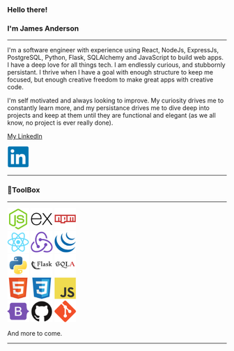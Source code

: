 ### Hello there!

### I'm James Anderson

---

I'm a software engineer with experience using React, NodeJs, ExpressJs, PostgreSQL, Python, Flask, SQLAlchemy and JavaScript to build web apps. I have a deep love for all things tech. I am endlessly curious, and stubbornly persistant. I thrive when I have a goal with enough structure to keep me focused, but enough creative freedom to make great apps with creative code.

I'm self motivated and always looking to improve. My curiosity drives me to constantly learn more, and my persistance drives me to dive deep into projects and keep at them until they are functional and elegant (as we all know, no project is ever really done).

[My LinkedIn](https://www.linkedin.com/in/james-andrew-anderson/)

<a href="https://www.linkedin.com/in/james-andrew-anderson/"><img src="https://raw.githubusercontent.com/devicons/devicon/7a4ca8aa871d6dca81691e018d31eed89cb70a76/icons/linkedin/linkedin-original.svg" alt="James Andrew Anderson LinkedIn" width="50px"></img></a>

---

### 🧰ToolBox

---

<img alt="NodeJS" src="https://raw.githubusercontent.com/devicons/devicon/7a4ca8aa871d6dca81691e018d31eed89cb70a76/icons/nodejs/nodejs-original.svg" width="50px"></img>
<img alt="ExpressJs" src="https://raw.githubusercontent.com/devicons/devicon/7a4ca8aa871d6dca81691e018d31eed89cb70a76/icons/express/express-original.svg" width="50px"></img>
<img alt="NPM" src="https://raw.githubusercontent.com/devicons/devicon/7a4ca8aa871d6dca81691e018d31eed89cb70a76/icons/npm/npm-original-wordmark.svg" width="50px"></img>
<br />
<img alt="React" src="https://raw.githubusercontent.com/devicons/devicon/7a4ca8aa871d6dca81691e018d31eed89cb70a76/icons/react/react-original.svg" width="50px"></img>
<img alt="Redux" src="https://raw.githubusercontent.com/devicons/devicon/7a4ca8aa871d6dca81691e018d31eed89cb70a76/icons/redux/redux-original.svg" width="50px"></img>
<img alt="jQuery" src="https://raw.githubusercontent.com/devicons/devicon/7a4ca8aa871d6dca81691e018d31eed89cb70a76/icons/jquery/jquery-original.svg" width="50px"></img>
<br />
<img alt="Python" src="https://raw.githubusercontent.com/devicons/devicon/7a4ca8aa871d6dca81691e018d31eed89cb70a76/icons/python/python-original.svg" width="50px"></img>
<img alt="Flask" src="https://raw.githubusercontent.com/devicons/devicon/7a4ca8aa871d6dca81691e018d31eed89cb70a76/icons/flask/flask-original-wordmark.svg" width="50px"></img>
<img alt="SQLAlchemy" src="https://raw.githubusercontent.com/devicons/devicon/7a4ca8aa871d6dca81691e018d31eed89cb70a76/icons/sqlalchemy/sqlalchemy-original.svg" width="50px"></img>
<br />
<img alt="HTML5" src="https://raw.githubusercontent.com/devicons/devicon/7a4ca8aa871d6dca81691e018d31eed89cb70a76/icons/html5/html5-original.svg" width="50px"></img>
<img alt="CSS3" src="https://raw.githubusercontent.com/devicons/devicon/7a4ca8aa871d6dca81691e018d31eed89cb70a76/icons/css3/css3-original.svg" width="50px"></img>
<img alt="JavaScript" src="https://raw.githubusercontent.com/devicons/devicon/7a4ca8aa871d6dca81691e018d31eed89cb70a76/icons/javascript/javascript-original.svg" width="50px"></img>
<br />
<img alt="Bootstrap" src="https://raw.githubusercontent.com/devicons/devicon/7a4ca8aa871d6dca81691e018d31eed89cb70a76/icons/bootstrap/bootstrap-plain.svg" width="50px"></img>
<img alt="Github" src="https://raw.githubusercontent.com/devicons/devicon/7a4ca8aa871d6dca81691e018d31eed89cb70a76/icons/github/github-original.svg" width="50px"></img>
<img alt="Git" src="https://raw.githubusercontent.com/devicons/devicon/7a4ca8aa871d6dca81691e018d31eed89cb70a76/icons/git/git-original.svg" width="50px"></img>

And more to come.

---
